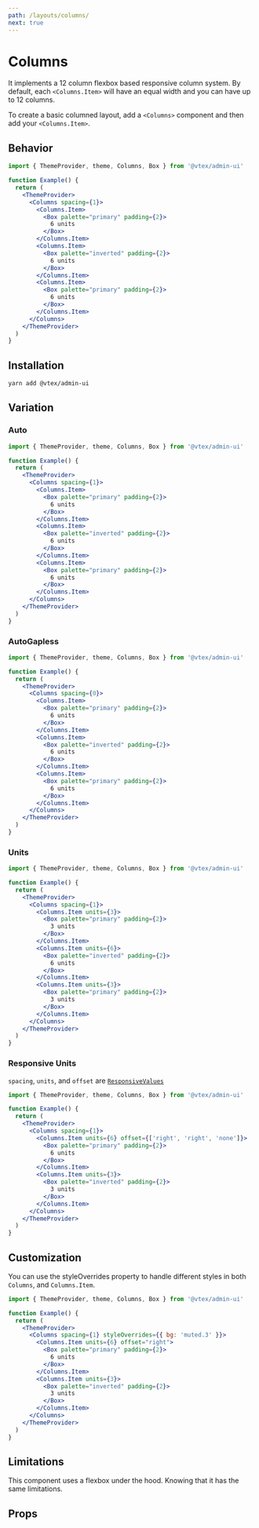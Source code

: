 ```yaml
---
path: /layouts/columns/
next: true
---
```


# Columns

It implements a 12 column flexbox based responsive column system. By default, each `<Columns.Item>` will have an equal width and you can have up to 12 columns.

To create a basic columned layout, add a `<Columns>` component and then add your `<Columns.Item>`.

## Behavior

```jsx
import { ThemeProvider, theme, Columns, Box } from '@vtex/admin-ui'

function Example() {
  return (
    <ThemeProvider>
      <Columns spacing={1}>
        <Columns.Item>
          <Box palette="primary" padding={2}>
            6 units
          </Box>
        </Columns.Item>
        <Columns.Item>
          <Box palette="inverted" padding={2}>
            6 units
          </Box>
        </Columns.Item>
        <Columns.Item>
          <Box palette="primary" padding={2}>
            6 units
          </Box>
        </Columns.Item>
      </Columns>
    </ThemeProvider>
  )
}
```

## Installation

```sh static
yarn add @vtex/admin-ui
```

## Variation

### Auto

```jsx
import { ThemeProvider, theme, Columns, Box } from '@vtex/admin-ui'

function Example() {
  return (
    <ThemeProvider>
      <Columns spacing={1}>
        <Columns.Item>
          <Box palette="primary" padding={2}>
            6 units
          </Box>
        </Columns.Item>
        <Columns.Item>
          <Box palette="inverted" padding={2}>
            6 units
          </Box>
        </Columns.Item>
        <Columns.Item>
          <Box palette="primary" padding={2}>
            6 units
          </Box>
        </Columns.Item>
      </Columns>
    </ThemeProvider>
  )
}
```

### AutoGapless

```jsx
import { ThemeProvider, theme, Columns, Box } from '@vtex/admin-ui'

function Example() {
  return (
    <ThemeProvider>
      <Columns spacing={0}>
        <Columns.Item>
          <Box palette="primary" padding={2}>
            6 units
          </Box>
        </Columns.Item>
        <Columns.Item>
          <Box palette="inverted" padding={2}>
            6 units
          </Box>
        </Columns.Item>
        <Columns.Item>
          <Box palette="primary" padding={2}>
            6 units
          </Box>
        </Columns.Item>
      </Columns>
    </ThemeProvider>
  )
}
```

### Units

```jsx
import { ThemeProvider, theme, Columns, Box } from '@vtex/admin-ui'

function Example() {
  return (
    <ThemeProvider>
      <Columns spacing={1}>
        <Columns.Item units={3}>
          <Box palette="primary" padding={2}>
            3 units
          </Box>
        </Columns.Item>
        <Columns.Item units={6}>
          <Box palette="inverted" padding={2}>
            6 units
          </Box>
        </Columns.Item>
        <Columns.Item units={3}>
          <Box palette="primary" padding={2}>
            3 units
          </Box>
        </Columns.Item>
      </Columns>
    </ThemeProvider>
  )
}
```

### Responsive Units

`spacing`, `units`, and `offset` are [`ResponsiveValues`](/docs/guide/responsive-design/#responsive-values)

```jsx
import { ThemeProvider, theme, Columns, Box } from '@vtex/admin-ui'

function Example() {
  return (
    <ThemeProvider>
      <Columns spacing={1}>
        <Columns.Item units={6} offset={['right', 'right', 'none']}>
          <Box palette="primary" padding={2}>
            6 units
          </Box>
        </Columns.Item>
        <Columns.Item units={3}>
          <Box palette="inverted" padding={2}>
            3 units
          </Box>
        </Columns.Item>
      </Columns>
    </ThemeProvider>
  )
}
```

## Customization

You can use the styleOverrides property to handle different styles in both `Columns`, and `Columns.Item`.

```jsx
import { ThemeProvider, theme, Columns, Box } from '@vtex/admin-ui'

function Example() {
  return (
    <ThemeProvider>
      <Columns spacing={1} styleOverrides={{ bg: 'muted.3' }}>
        <Columns.Item units={6} offset="right">
          <Box palette="primary" padding={2}>
            6 units
          </Box>
        </Columns.Item>
        <Columns.Item units={3}>
          <Box palette="inverted" padding={2}>
            3 units
          </Box>
        </Columns.Item>
      </Columns>
    </ThemeProvider>
  )
}
```

## Limitations

This component uses a flexbox under the hood. Knowing that it has the same limitations.

## Props

<propdetails heading="Columns" component="Columns">
</propdetails>

<propdetails heading="Columns.Item" component="ColumnsItem">
</propdetails>
